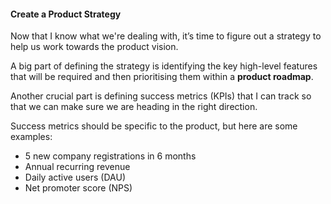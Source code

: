 #### Create a Product Strategy

Now that I know what we're dealing with, it’s time to figure out a strategy to help us work towards the product vision.

A big part of defining the strategy is identifying the key high-level features that will be required and then prioritising them within a **product roadmap**.

Another crucial part is defining success metrics (KPIs) that I can track so that we can make sure we are heading in the right direction.

Success metrics should be specific to the product, but here are some examples:

- 5 new company registrations in 6 months
- Annual recurring revenue
- Daily active users (DAU)
- Net promoter score (NPS)
